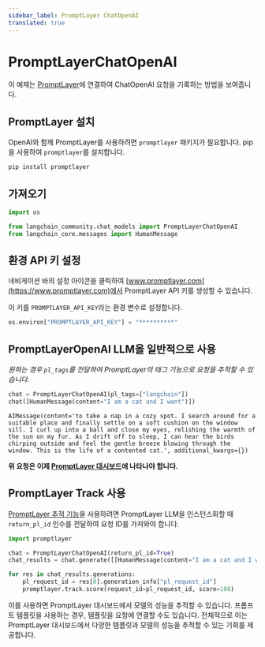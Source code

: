 ```yaml
---
sidebar_label: PromptLayer ChatOpenAI
translated: true
---
```


# PromptLayerChatOpenAI

이 예제는 [PromptLayer](https://www.promptlayer.com)에 연결하여 ChatOpenAI 요청을 기록하는 방법을 보여줍니다.

## PromptLayer 설치

OpenAI와 함께 PromptLayer를 사용하려면 `promptlayer` 패키지가 필요합니다. pip을 사용하여 `promptlayer`를 설치합니다.

```python
pip install promptlayer
```

## 가져오기

```python
import os

from langchain_community.chat_models import PromptLayerChatOpenAI
from langchain_core.messages import HumanMessage
```

## 환경 API 키 설정

네비게이션 바의 설정 아이콘을 클릭하여 [www.promptlayer.com](https://www.promptlayer.com)에서 PromptLayer API 키를 생성할 수 있습니다.

이 키를 `PROMPTLAYER_API_KEY`라는 환경 변수로 설정합니다.

```python
os.environ["PROMPTLAYER_API_KEY"] = "**********"
```

## PromptLayerOpenAI LLM을 일반적으로 사용

_원하는 경우 `pl_tags`를 전달하여 PromptLayer의 태그 기능으로 요청을 추적할 수 있습니다._

```python
chat = PromptLayerChatOpenAI(pl_tags=["langchain"])
chat([HumanMessage(content="I am a cat and I want")])
```

```output
AIMessage(content='to take a nap in a cozy spot. I search around for a suitable place and finally settle on a soft cushion on the window sill. I curl up into a ball and close my eyes, relishing the warmth of the sun on my fur. As I drift off to sleep, I can hear the birds chirping outside and feel the gentle breeze blowing through the window. This is the life of a contented cat.', additional_kwargs={})
```

**위 요청은 이제 [PromptLayer 대시보드](https://www.promptlayer.com)에 나타나야 합니다.**

## PromptLayer Track 사용

[PromptLayer 추적 기능](https://magniv.notion.site/Track-4deee1b1f7a34c1680d085f82567dab9)을 사용하려면 PromptLayer LLM을 인스턴스화할 때 `return_pl_id` 인수를 전달하여 요청 ID를 가져와야 합니다.

```python
import promptlayer

chat = PromptLayerChatOpenAI(return_pl_id=True)
chat_results = chat.generate([[HumanMessage(content="I am a cat and I want")]])

for res in chat_results.generations:
    pl_request_id = res[0].generation_info["pl_request_id"]
    promptlayer.track.score(request_id=pl_request_id, score=100)
```

이를 사용하면 PromptLayer 대시보드에서 모델의 성능을 추적할 수 있습니다. 프롬프트 템플릿을 사용하는 경우, 템플릿을 요청에 연결할 수도 있습니다. 전체적으로 이는 PromptLayer 대시보드에서 다양한 템플릿과 모델의 성능을 추적할 수 있는 기회를 제공합니다.